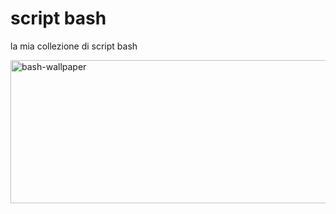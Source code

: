 # script bash
la mia collezione di script bash


<img width="1155" height="229" alt="bash-wallpaper" src="https://github.com/user-attachments/assets/8cee6f1a-8c33-48dd-8174-91420f7cc989" />

